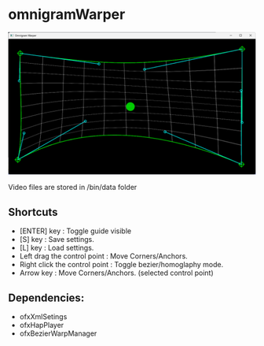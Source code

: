 # omnigramWarper
 
![alt text](https://github.com/eddyyanto/omnigramWarper/blob/main/screenshot.png)

Video files are stored in /bin/data folder

## Shortcuts
- [ENTER] key : Toggle guide visible
- [S] key : Save settings.
- [L] key : Load settings.
- Left drag the control point : Move Corners/Anchors.
- Right click the control point : Toggle bezier/homoglaphy mode.
- Arrow key : Move Corners/Anchors. (selected control point)

## Dependencies:
- ofxXmlSetings
- ofxHapPlayer
- ofxBezierWarpManager